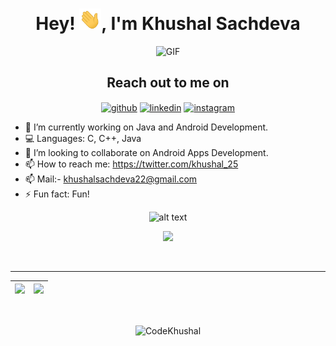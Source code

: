 <h1 align="center"> Hey! <img src="https://github.com/ABSphreak/ABSphreak/blob/master/gifs/Hi.gif" width="35px">, I'm Khushal Sachdeva</h1>
<p align="center">
 <img alt="GIF" src="https://miro.medium.com/max/875/1*Urc28sbnORGOW5oyohQ06g.gif" width="400px" />
  <p/>
  
<h2 align="center">Reach out to me on </h2>

<div align="center">
 
[<img align="center" src='https://cdn.jsdelivr.net/npm/simple-icons@3.0.1/icons/github.svg' alt='github' height='40'>](https://github.com/CodeKhushal) 
[<img align="center" src='https://cdn.jsdelivr.net/npm/simple-icons@3.0.1/icons/linkedin.svg' alt='linkedin' height='40'>](https://www.linkedin.com/in/khushal-sachdeva-25072002/) 
[<img align="center" src='https://cdn.jsdelivr.net/npm/simple-icons@3.0.1/icons/instagram.svg' alt='instagram' height='40'>](https://www.instagram.com/_khushal_sachdeva_/) 
</div>

 - 🔭 I’m currently working on Java and Android Development.
 - :computer: Languages: C, C++, Java
 - 👯 I’m looking to collaborate on Android Apps Development.
 - 📫 How to reach me: https://twitter.com/khushal_25
 - 📫 Mail:- khushalsachdeva22@gmail.com
 - ⚡ Fun fact: Fun!

 <p align="center">
<img src="https://user-images.githubusercontent.com/46247882/87126810-77e5d000-c2aa-11ea-832f-70aa4fe394f9.gif" alt="alt text" width="150" height="150" />
</p>
<p align="center">
<img src="https://github-readme-stats.vercel.app/api/top-langs/?username=CodeKhushal&layout=compact(https://github.com/CodeKhushal/github-readme-stats)"/>
 </p>
 
<br>
<hr>
 
|<img src="https://github-readme-stats.vercel.app/api?username=CodeKhushal&show_icons=true&count_private=true&theme=radical"/>|<img src="https://github-readme-streak-stats.herokuapp.com/?user=CodeKhushal&theme=radical"/>|
|---|---|
<br />
<p align="center"> <img src="https://komarev.com/ghpvc/?username=CodeKhushal&label=Profile%20views&color=129e00&style=plastic" alt="CodeKhushal" /> </p>
<!--
**CodeKhushal/CodeKhushal** is a ✨ _special_ ✨ repository because its `README.md` (this file) appears on your GitHub profile.

Here are some ideas to get you started:
- 😄 Pronouns: ...
- 💬 Ask me about ...
- 🤔 I’m looking for help with ...

<br>![image](https://user-images.githubusercontent.com/68191677/120099245-265f6180-c158-11eb-8c7a-2d61f9dcf24b.png)&nbsp; &nbsp; &nbsp; &nbsp; &nbsp; &nbsp; &nbsp; &nbsp; ![image](https://user-images.githubusercontent.com/68191677/120099267-35deaa80-c158-11eb-8dcd-e21cbad9b55b.png)
<br/>
 <p>
 &nbsp;&nbsp;&nbsp;&nbsp;&nbsp;&nbsp;&nbsp;&nbsp;<img align="center" src="https://user-images.githubusercontent.com/68191677/120099245-265f6180-c158-11eb-8c7a-2d61f9dcf24b.png" width="400px" />&nbsp;&nbsp;&nbsp;
  <img align="center" src="https://user-images.githubusercontent.com/68191677/120099267-35deaa80-c158-11eb-8dcd-e21cbad9b55b.png" width="400px" />
<p/>
# Hey! <img src="https://github.com/ABSphreak/ABSphreak/blob/master/gifs/Hi.gif" width="35px">  
[<img align="center" src='https://cdn.jsdelivr.net/npm/simple-icons@3.0.1/icons/blogger.svg' alt='blogger' height='40'>](https://pirogrammer1.blogspot.com)
<h1 align="center"><a href="https://www.linkedin.com/in/khushal-sachdeva-25072002?"></a><img src="https://img.shields.io/badge/-Khushal Sachdeva-blue?style=flat-square&logo=Linkedin&logoColor=white&link=https://www.linkedin.com/in/khushal-sachdeva-25072002?"/> &nbsp;&nbsp;Khushal Sachdeva &nbsp;&nbsp;<h1/>
-->

